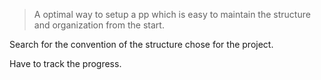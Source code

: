 > A optimal way to setup a pp which is easy to maintain the structure and organization from the start.

Search for the convention of the structure chose for the project.

Have to track the progress.